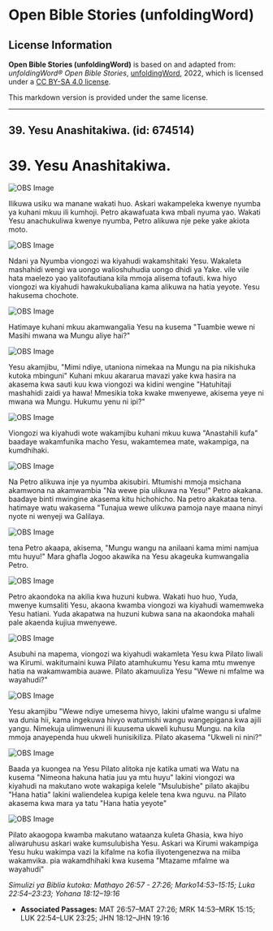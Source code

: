# Open Bible Stories (unfoldingWord)

## License Information

**Open Bible Stories (unfoldingWord)** is based on and adapted from: _unfoldingWord® Open Bible Stories_, [unfoldingWord](https://unfoldingword.org/utw), 2022, which is licensed under a [CC BY-SA 4.0 license](https://creativecommons.org/licenses/by-sa/4.0/legalcode.en).

This markdown version is provided under the same license.



--------------------------------

## 39. Yesu Anashitakiwa. (id: 674514)

39\. Yesu Anashitakiwa.
=======================

![OBS Image](https://cdn.door43.org/obs/jpg/360px/obs-en-39-01.jpg)

Ilikuwa usiku wa manane wakati huo. Askari wakampeleka kwenye nyumba ya kuhani mkuu ili kumhoji. Petro akawafuata kwa mbali nyuma yao. Wakati Yesu anachukuliwa kwenye nyumba, Petro alikuwa nje peke yake akiota moto.

![OBS Image](https://cdn.door43.org/obs/jpg/360px/obs-en-39-02.jpg)

Ndani ya Nyumba viongozi wa kiyahudi wakamshitaki Yesu. Wakaleta mashahidi wengi wa uongo walioshuhudia uongo dhidi ya Yake. vile vile hata maelezo yao yalitofautiana kila mmoja alisema tofauti. kwa hiyo viongozi wa kiyahudi hawakukubaliana kama alikuwa na hatia yeyote. Yesu hakusema chochote.

![OBS Image](https://cdn.door43.org/obs/jpg/360px/obs-en-39-03.jpg)

Hatimaye kuhani mkuu akamwangalia Yesu na kusema "Tuambie wewe ni Masihi mwana wa Mungu aliye hai?"

![OBS Image](https://cdn.door43.org/obs/jpg/360px/obs-en-39-04.jpg)

Yesu akamjibu, "Mimi ndiye, utaniona nimekaa na Mungu na pia nikishuka kutoka mbinguni" Kuhani mkuu akararua mavazi yake kwa hasira na akasema kwa sauti kuu kwa viongozi wa kidini wengine "Hatuhitaji mashahidi zaidi ya hawa! Mmesikia toka kwake mwenyewe, akisema yeye ni mwana wa Mungu. Hukumu yenu ni ipi?"

![OBS Image](https://cdn.door43.org/obs/jpg/360px/obs-en-39-05.jpg)

Viongozi wa kiyahudi wote wakamjibu kuhani mkuu kuwa "Anastahili kufa" baadaye wakamfunika macho Yesu, wakamtemea mate, wakampiga, na kumdhihaki.

![OBS Image](https://cdn.door43.org/obs/jpg/360px/obs-en-39-06.jpg)

Na Petro alikuwa inje ya nyumba akisubiri. Mtumishi mmoja msichana akamwona na akamwambia "Na wewe pia ulikuwa na Yesu!" Petro akakana. baadaye binti mwingine akasema kitu hichohicho. Na petro akakataa tena. hatimaye watu wakasema "Tunajua wewe ulikuwa pamoja naye maana ninyi nyote ni wenyeji wa Galilaya.

![OBS Image](https://cdn.door43.org/obs/jpg/360px/obs-en-39-07.jpg)

tena Petro akaapa, akisema, "Mungu wangu na anilaani kama mimi namjua mtu huyu!" Mara ghafla Jogoo akawika na Yesu akageuka kumwangalia Petro.

![OBS Image](https://cdn.door43.org/obs/jpg/360px/obs-en-39-08.jpg)

Petro akaondoka na akilia kwa huzuni kubwa. Wakati huo huo, Yuda, mwenye kumsaliti Yesu, akaona kwamba viongozi wa kiyahudi wamemweka Yesu hatiani. Yuda akapatwa na huzuni kubwa sana na akaondoka mahali pale akaenda kujiua mwenyewe.

![OBS Image](https://cdn.door43.org/obs/jpg/360px/obs-en-39-09.jpg)

Asubuhi na mapema, viongozi wa kiyahudi wakamleta Yesu kwa Pilato liwali wa Kirumi. wakitumaini kuwa Pilato atamhukumu Yesu kama mtu mwenye hatia na wakamwambia auawe. Pilato akamuuliza Yesu "Wewe ni mfalme wa wayahudi?"

![OBS Image](https://cdn.door43.org/obs/jpg/360px/obs-en-39-10.jpg)

Yesu akamjibu "Wewe ndiye umesema hivyo, lakini ufalme wangu si ufalme wa dunia hii, kama ingekuwa hivyo watumishi wangu wangepigana kwa ajili yangu. Nimekuja ulimwenuni ili kuusema ukweli kuhusu Mungu. na kila mmoja anayependa huu ukweli hunisikiliza. Pilato akasema "Ukweli ni nini?"

![OBS Image](https://cdn.door43.org/obs/jpg/360px/obs-en-39-11.jpg)

Baada ya kuongea na Yesu Pilato alitoka nje katika umati wa Watu na kusema "Nimeona hakuna hatia juu ya mtu huyu" lakini viongozi wa kiyahudi na makutano wote wakapiga kelele "Msulubishe" pilato akajibu "Hana hatia" lakini waliendelea kupiga kelele tena kwa nguvu. na Pilato akasema kwa mara ya tatu "Hana hatia yeyote"

![OBS Image](https://cdn.door43.org/obs/jpg/360px/obs-en-39-12.jpg)

Pilato akaogopa kwamba makutano wataanza kuleta Ghasia, kwa hiyo aliwaruhusu askari wake kumsulubisha Yesu. Askari wa Kirumi wakampiga Yesu huku wakimpa vazi la kifalme na kofia iliyotengenezwa na miiba wakamvika. pia wakamdhihaki kwa kusema "Mtazame mfalme wa wayahudi"

*Simulizi ya Biblia kutoka: Mathayo 26:57 \- 27:26; Marko14:53–15:15; Luka 22:54–23:23; Yohana 18:12–19:16*

* **Associated Passages:** MAT 26:57–MAT 27:26; MRK 14:53–MRK 15:15; LUK 22:54–LUK 23:25; JHN 18:12–JHN 19:16

